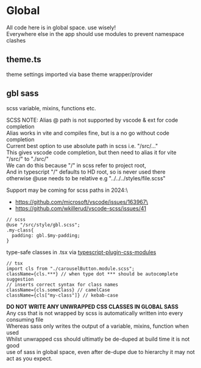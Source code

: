 # Global

All code here is in global space. use wisely!  
Everywhere else in the app should use modules to prevent namespace clashes

## theme.ts

theme settings imported via base theme wrapper/provider

## gbl sass

scss variable, mixins, functions etc.  

SCSS NOTE: 
Alias @ path is not supported by vscode & ext for code completion  
Alias works in vite and compiles fine, but is a no go without code completion  
Current best option to use absolute path in scss i.e. "/src/..."  
This gives vscode code completion, but then need to alias it for vite  
"/src/" to "./src/"  
We can do this because "/" in scss refer to project root,  
And in typescript "/" defaults to HD root, so is never used there  
otherwise @use needs to be relative e.g "../../../styles/file.scss"

Support may be coming for scss paths in 2024:\
 * https://github.com/microsoft/vscode/issues/163967\
 * https://github.com/wkillerud/vscode-scss/issues/41

```
// scss
@use "/src/style/gbl.scss";
.my-class{
  padding: gbl.$my-padding;
}
```

type-safe classes in .tsx via [typescript-plugin-css-modules](https://github.com/mrmckeb/typescript-plugin-css-modules)

```
// tsx
import cls from "./carouselButton.module.scss";
className={cls.***} // when type dot *** should be autocomplete suggestion
// inserts correct syntax for class names
className={cls.someClass} // camelCase
className={cls["my-class"]} // kebab-case
```

**DO NOT WRITE ANY UNWRAPPED CSS CLASSES IN GLOBAL SASS**  
Any css that is not wrapped by scss is automatically written into every consuming file  
Whereas sass only writes the output of a variable, mixins, function when used  
Whilst unwrapped css should ultimatly be de-duped at build time it is not good  
use of sass in global space, even after de-dupe due to hierarchy it may not act as you expect.
